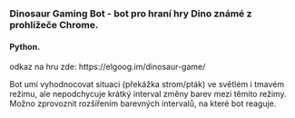 ### Dinosaur Gaming Bot - bot pro hraní hry Dino známé z prohlížeče Chrome.
#### Python.
<p>odkaz na hru zde: https://elgoog.im/dinosaur-game/</p>
Bot umí vyhodnocovat situaci (překážka strom/pták) ve světlém i tmavém režimu, ale nepodchycuje krátký interval změny barev mezi těmito režimy.<br>
Možno zprovoznit rozšířením barevných intervalů, na které bot reaguje.
